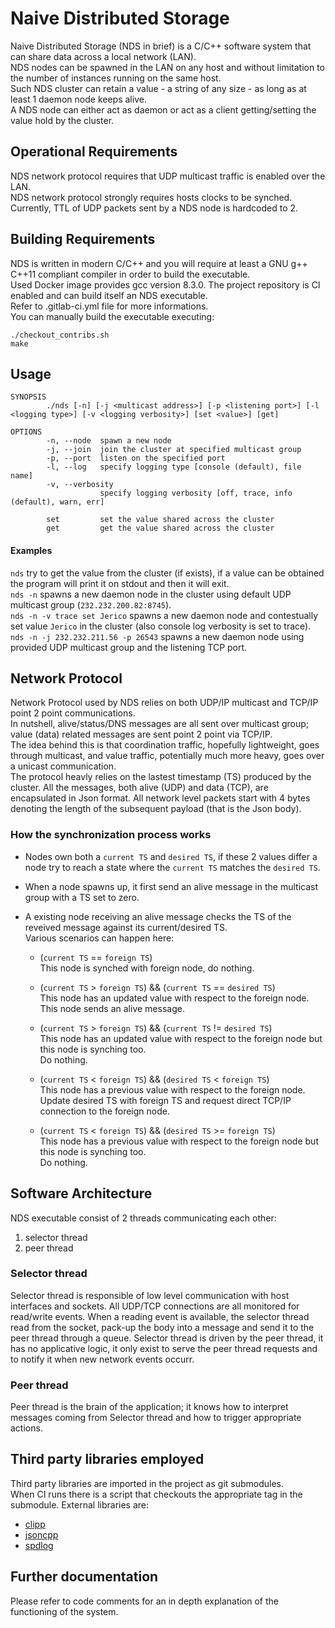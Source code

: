 # Naive Distributed Storage

Naive Distributed Storage (NDS in brief) is a C/C++ software system that can share data across a local network (LAN).  
NDS nodes can be spawned in the LAN on any host and without limitation to the number of instances running on the same host.  
Such NDS cluster can retain a value - a string of any size - as long as at least 1 daemon node keeps alive.  
A NDS node can either act as daemon or act as a client getting/setting the value hold by the cluster.

## Operational Requirements

NDS network protocol requires that UDP multicast traffic is enabled over the LAN.  
NDS network protocol strongly requires hosts clocks to be synched.  
Currently, TTL of UDP packets sent by a NDS node is hardcoded to 2. 

## Building Requirements

NDS is written in modern C/C++ and you will require at least a GNU g++ C++11 compliant compiler in order to build the executable.  
Used Docker image provides gcc version 8.3.0.
The project repository is CI enabled and can build itself an NDS executable.  
Refer to .gitlab-ci.yml file for more informations.  
You can manually build the executable executing:

```
./checkout_contribs.sh
make
```

## Usage

```
SYNOPSIS
        ./nds [-n] [-j <multicast address>] [-p <listening port>] [-l <logging type>] [-v <logging verbosity>] [set <value>] [get]

OPTIONS
        -n, --node  spawn a new node
        -j, --join  join the cluster at specified multicast group
        -p, --port  listen on the specified port
        -l, --log   specify logging type [console (default), file name]
        -v, --verbosity
                    specify logging verbosity [off, trace, info (default), warn, err]

        set         set the value shared across the cluster
        get         get the value shared across the cluster
```

#### Examples

`nds` try to get the value from the cluster (if exists), if a value can be obtained the program will print it on stdout and then it will exit.    
`nds -n` spawns a new daemon node in the cluster using default UDP multicast group (`232.232.200.82:8745`).  
`nds -n -v trace set Jerico` spawns a new daemon node and contestually set value `Jerico` in the cluster (also console log verbosity is set to trace).  
`nds -n -j 232.232.211.56 -p 26543` spawns a new daemon node using provided UDP multicast group and the listening TCP port.

## Network Protocol

Network Protocol used by NDS relies on both UDP/IP multicast and TCP/IP point 2 point communications.  
In nutshell, alive/status/DNS messages are all sent over multicast group; value (data) related messages are sent point 2 point via TCP/IP.  
The idea behind this is that coordination traffic, hopefully lightweight, goes through multicast, and value traffic, potentially much more heavy, goes over a unicast communication.  
The protocol heavly relies on the lastest timestamp (TS) produced by the cluster. 
All the messages, both alive (UDP) and data (TCP), are encapsulated in Json format.
All network level packets start with 4 bytes denoting the length of the subsequent payload (that is the Json body).

### How the synchronization process works

- Nodes own both a `current TS` and `desired TS`, if these 2 values differ a node try to reach a state where the `current TS` matches the `desired TS`.
- When a node spawns up, it first send an alive message in the multicast group with a TS set to zero.
- A existing node receiving an alive message checks the TS of the reveived message against its current/desired TS.  
Various scenarios can happen here:

    - (`current TS` == `foreign TS`)  
    This node is synched with foreign node, do nothing. 

    - (`current TS` > `foreign TS`) && (`current TS` == `desired TS`)  
    This node has an updated value with respect to the foreign node.  
    This node sends an alive message.

    - (`current TS` > `foreign TS`) && (`current TS` != `desired TS`)  
    This node has an updated value with respect to the foreign node but this node is synching too.  
    Do nothing.

    - (`current TS` < `foreign TS`) && (`desired TS` < `foreign TS`)  
    This node has a previous value with respect to the foreign node.  
    Update desired TS with foreign TS and request direct TCP/IP connection to the foreign node.

    - (`current TS` < `foreign TS`) && (`desired TS` >= `foreign TS`)  
    This node has a previous value with respect to the foreign node but this node is synching too.  
    Do nothing.

## Software Architecture

NDS executable consist of 2 threads communicating each other:

1. selector thread
2. peer thread

### Selector thread

Selector thread is responsible of low level communication with host interfaces and sockets.
All UDP/TCP connections are all monitored for read/write events.
When a reading event is available, the selector thread read from the socket, pack-up the body into a message and send it to the peer thread through a queue.
Selector thread is driven by the peer thread, it has no applicative logic, it only exist to serve the peer thread requests and to notify it when new network events occurr.

### Peer thread

Peer thread is the brain of the application; it knows how to interpret messages coming from Selector thread and how to trigger appropriate actions.

## Third party libraries employed

Third party libraries are imported in the project as git submodules.  
When CI runs there is a script that checkouts the appropriate tag in the submodule.
External libraries are:

- [clipp](https://github.com/muellan/clipp)
- [jsoncpp](https://github.com/open-source-parsers/jsoncpp)
- [spdlog](https://github.com/gabime/spdlog)

## Further documentation

Please refer to code comments for an in depth explanation of the functioning of the system.

